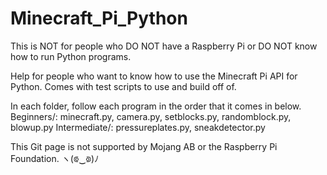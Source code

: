 # Minecraft_Pi_Python

This is NOT for people who DO NOT have a Raspberry Pi or DO NOT know how to run Python programs.

Help for people who want to know how to use the Minecraft Pi API for Python. Comes with test scripts to use and build off of.

In each folder, follow each program in the order that it comes in below.
Beginners/:
    minecraft.py,
    camera.py, 
    setblocks.py, 
    randomblock.py, 
    blowup.py
Intermediate/:
    pressureplates.py, 
    sneakdetector.py

This Git page is not supported by Mojang AB or the Raspberry Pi Foundation.
ヽ(⟃‿⟄)ﾉ
